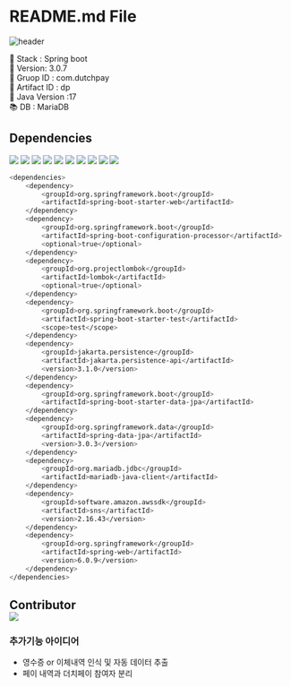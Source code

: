 <h1>README.md File</h1>

![header](https://capsule-render.vercel.app/api?type=Waving&&color=979494&fontColor=black&height=300&section=header&text=DutchPay&fontSize=70)

<!-- empty_textarea -->
🚪 Stack : Spring boot    
🌠 Version:  3.0.7   
📕 Gruop ID : com.dutchpay   
📘 Artifact ID : dp   
📙 Java Version :17   
📚 DB : MariaDB

## Dependencies<br>
<a href="https://mvnrepository.com/"><img src="https://img.shields.io/badge/1-spring--boot--starter--web-9cf"></a>   <a href="https://mvnrepository.com/"><img src="https://img.shields.io/badge/2-spring--boot--configuration--processor-9cf"></a>   <a href="https://mvnrepository.com/"><img src="https://img.shields.io/badge/3-lombok-9cf"></a>   <a href="https://mvnrepository.com/"><img src="https://img.shields.io/badge/4-spring--boot--starter--test-9cf"></a>   <a href="https://mvnrepository.com/"><img src="https://img.shields.io/badge/5-jakarta.persistence--api (version: 3.1.0)-9cf"></a>   <a href="https://mvnrepository.com/"><img src="https://img.shields.io/badge/6-spring--boot--starter--data--jpa-9cf"></a>   <a href="https://mvnrepository.com/"><img src="https://img.shields.io/badge/7-spring--data--jpa (version: 3.0.3)-9cf"></a>   <a href="https://mvnrepository.com/"><img src="https://img.shields.io/badge/8-mariadb--java--client-9cf"></a>   <a href="https://mvnrepository.com/"><img src="https://img.shields.io/badge/9-sns (version: 2.16.43)-9cf"></a>   <a href="https://mvnrepository.com/"><img src="https://img.shields.io/badge/10-spring--web (version: 6.0.9)-9cf"></a>   
```bash
<dependencies>
    <dependency>
        <groupId>org.springframework.boot</groupId>
        <artifactId>spring-boot-starter-web</artifactId>
    </dependency>
    <dependency>
        <groupId>org.springframework.boot</groupId>
        <artifactId>spring-boot-configuration-processor</artifactId>
        <optional>true</optional>
    </dependency>
    <dependency>
        <groupId>org.projectlombok</groupId>
        <artifactId>lombok</artifactId>
        <optional>true</optional>
    </dependency>
    <dependency>
        <groupId>org.springframework.boot</groupId>
        <artifactId>spring-boot-starter-test</artifactId>
        <scope>test</scope>
    </dependency>
    <dependency>
        <groupId>jakarta.persistence</groupId>
        <artifactId>jakarta.persistence-api</artifactId>
        <version>3.1.0</version>
    </dependency>
    <dependency>
        <groupId>org.springframework.boot</groupId>
        <artifactId>spring-boot-starter-data-jpa</artifactId>
    </dependency>
    <dependency>
        <groupId>org.springframework.data</groupId>
        <artifactId>spring-data-jpa</artifactId>
        <version>3.0.3</version>
    </dependency>
    <dependency>
        <groupId>org.mariadb.jdbc</groupId>
        <artifactId>mariadb-java-client</artifactId>
    </dependency>
    <dependency>
        <groupId>software.amazon.awssdk</groupId>
        <artifactId>sns</artifactId>
        <version>2.16.43</version>
    </dependency>
    <dependency>
        <groupId>org.springframework</groupId>
        <artifactId>spring-web</artifactId>
        <version>6.0.9</version>
    </dependency>
</dependencies>
```

## Contributor<br><a href="https://github.com/YeJi222/DutchPay/graphs/contributors" target="_blank"> <img src="https://contrib.rocks/image?repo=YeJi222/DutchPay" /> </a>

### 추가기능 아이디어
- 영수증 or 이체내역 인식 및 자동 데이터 추출    
- 페이 내역과 더치페이 참여자 분리   
